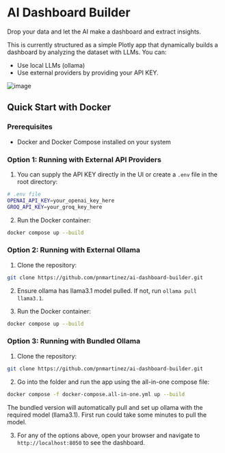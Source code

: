 # AI Dashboard Builder

Drop your data and let the AI make a dashboard and extract insights.

This is currently structured as a simple Plotly app that dynamically builds a dashboard by analyzing the dataset with LLMs. You can:
- Use local LLMs (ollama)
- Use external providers by providing your API KEY.

![image](https://github.com/user-attachments/assets/5f266f41-34c8-4d2c-b689-40ace28433da)

## Quick Start with Docker

### Prerequisites
- Docker and Docker Compose installed on your system

### Option 1: Running with External API Providers

1. You can supply the API KEY directly in the UI or create a `.env` file in the root directory:

```bash
# .env file
OPENAI_API_KEY=your_openai_key_here
GROQ_API_KEY=your_groq_key_here
```

2. Run the Docker container:
```bash
docker compose up --build
```

### Option 2: Running with External Ollama

1. Clone the repository:
```bash
git clone https://github.com/pnmartinez/ai-dashboard-builder.git
```

2. Ensure ollama has llama3.1 model pulled. If not, run `ollama pull llama3.1`.

3. Run the Docker container:
```bash
docker compose up --build
```

### Option 3: Running with Bundled Ollama

1. Clone the repository:
```bash
git clone https://github.com/pnmartinez/ai-dashboard-builder.git
```

2. Go into the folder and run the app using the all-in-one compose file:
```bash
docker compose -f docker-compose.all-in-one.yml up --build
```

The bundled version will automatically pull and set up ollama with the required model (llama3.1). First run could take some minutes to pull the model.

3. For any of the options above, open your browser and navigate to `http://localhost:8050` to see the dashboard.
